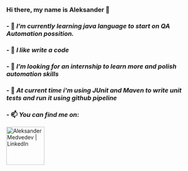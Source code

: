 ### Hi there, my name is Aleksander 👋



### - 🔭 _I’m currently learning java language to start on QA Automation possition._
### - 👯 _I like write a code_
### - 🤔 _I’m looking for an internship to learn more and polish automation skills_
### - 💬 _At current time i'm using JUnit and Maven to write unit tests and run it using github pipeline_
### - 📫 _You can find me on_:
[<img align="left" alt="Aleksander Medvedev | LinkedIn" width="100px" src= https://github.com/AleksanderQA/AleksanderQA/assets/144763744/1a1efdaa-f855-4bff-80e1-7f5a8f8fb53f/>][linkedin]

































[Linkedin]: https://www.linkedin.com/in/aleksander-medvedev-a39715288/

